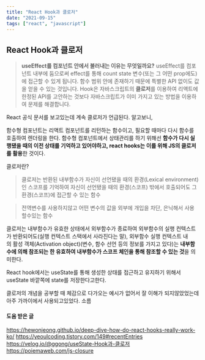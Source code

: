 ```yaml
---
title: "React Hook과 클로저"
date: "2021-09-15"
tags: ["react", "javascript"]
---
```


## React Hook과 클로저

> **useEffect를 컴포넌트 안에서 불러내는 이유는 무엇일까요?** useEffect를 컴포넌트 내부에 둠으로써 effect를 통해 count state 변수(또는 그 어떤 prop에도)에 접근할 수 있게 됩니다. 함수 범위 안에 존재하기 때문에 특별한 API 없이도 값을 얻을 수 있는 것입니다. Hook은 자바스크립트의 **클로저**를 이용하여 리액트에 한정된 API를 고안하는 것보다 자바스크립트가 이미 가지고 있는 방법을 이용하여 문제를 해결합니다.

React 공식 문서를 보고있는데 계속 클로저가 언급된다. 알고보니,

함수형 컴포넌트는 리액트 컴포넌트를 리턴하는 함수이고, 필요할 때마다 다시 함수를 호출하여 렌더링을 한다. 함수형 컴포넌트에서 상태관리를 하기 위해선 **함수가 다시 실행됐을 때의 이전 상태를 기억하고 있어야하고, react hooks는 이를 위해 JS의 클로저를 활용**한 것이다.

클로저란?

> 클로저는 반환된 내부함수가 자신이 선언됐을 때의 환경(Lexical environment)인 스코프를 기억하여 자신이 선언됐을 때의 환경(스코프) 밖에서 호출되어도 그 환경(스코프)에 접근할 수 있는 함수

> 전역변수를 사용하지않고 어떤 변수의 값을 외부에 개입을 차단, 은닉해서 사용할수있는 함수

클로저는 내부함수가 유효한 상태에서 외부함수가 종료하여 외부함수의 실행 컨텍스트가 반환되어도(실행 컨텍스트 스택에서 사라진다는 말), 외부함수 실행 컨텍스트 내의 활성 객체(Activation object)(변수, 함수 선언 등의 정보를 가지고 있다)는 **내부함수에 의해 참조되는 한 유효하여 내부함수가 스코프 체인을 통해 참조할 수 있는 것**을 의미한다.

React hook에서는 useState를 통해 생성한 상태를 접근하고 유지하기 위해서 useState 바깥쪽에 state를 저장한다고한다.

클로저의 개념을 공부할 때 체감으로 다가오는 예시가 없어서 잘 이해가 되지않았었는데 아주 가까이에서 사용되고있었다. 소름

#### 도움 받은 글

https://hewonjeong.github.io/deep-dive-how-do-react-hooks-really-work-ko/
https://yeoulcoding.tistory.com/149#recentEntries
https://velog.io/@ggong/useState-Hook과-클로저
https://poiemaweb.com/js-closure

